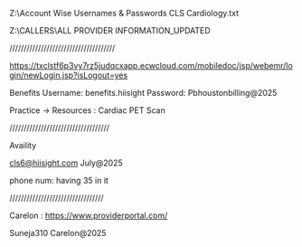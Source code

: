 
Z:\Account Wise Usernames & Passwords
CLS Cardiology.txt

Z:\CALLERS\ALL PROVIDER INFORMATION_UPDATED

/////////////////////////////////////

https://txclstf6p3vy7rz5judqcxapp.ecwcloud.com/mobiledoc/jsp/webemr/login/newLogin.jsp?isLogout=yes


Benefits
Username: benefits.hiisight
Password: Pbhoustonbilling@2025

Practice -> Resources : Cardiac PET Scan

///////////////////////////////////

Availity

cls6@hiisight.com
July@2025

phone num: having 35 in it

/////////////////////////////////


Carelon : https://www.providerportal.com/

Suneja310
Carelon@2025
